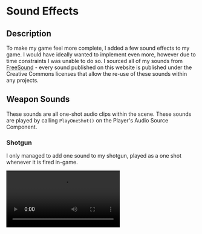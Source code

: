 # Sound Effects

## Description

To make my game feel more complete, I added a few sound effects to my game. I would have ideally wanted to implement even more, however due to 
time constraints I was unable to do so. I sourced all of my sounds from [FreeSound](https://freesound.org) - every sound published on this website is
published under the Creative Commons licenses that allow the re-use of these sounds within any projects.

## Weapon Sounds

These sounds are all one-shot audio clips within the scene.  These sounds are played by calling `PlayOneShot()` on the Player's Audio Source Component.

### Shotgun

I only managed to add one sound to my shotgun, played as a one shot whenever it is fired in-game.

<video src="shotgun_sound_showcase.mp4" />

### Pistol

I added two sounds to the pistol Game Object in my project, one for firing and one for reloading.

#### Firing Sound

<video src="pistol_firing_showcase.mp4" />

#### Reloading Sound

<video src="pistol_reloading_showcase.mp4" />

## Environment Sounds

These sound effects are setup by having an Audio Source component attached to the Game Object that will be playing these sounds. I have changed the value of the
Audio Source component's "Spatial Blend" variable to maximum, so that it gets louder / quieter depending on distance from the player:

![Showcase of the Audio Source Component settings used for environment sounds within my game](audio_source_component_settings.png)

### Campfire

I added a simple looping campfire sound effect, added to the campfire(s) in my scenes.

<video src="campfire_showcase.mp4" />

### Portal

I added an ambient sound effect to my portal(s) within my scenes.

<video src="portal_ambient_sound.mp4"/>